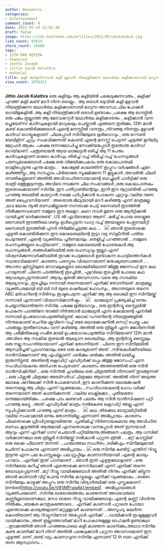 ```yaml
---
author: Beaumaris
categories:
- Entertainment
comment_count: 0
date: 2022-05-20 12:01:40
draft: false
image: https://cdn.boolokam.com/articles/2022/05/ukukukukuk.jpg
like_count: 83814
share_count: 18408
tags:
- 12TH MAN REVIEW
- Featured
- Jeethu Joseph
- Jittin Jacob Kalathra
- mohanlal
title: കളി കണ്ടുനിന്നവൻ കളി മുഴുവൻ നിയന്ത്രിക്കുന്ന യഥാർത്ഥ കളിക്കാരനായി മാറുന്നു
view_count: 2076251
---
```


**Jittin Jacob Kalathra** ഒരു കളിയും ആ കളിയിൽ പങ്കെടുക്കുന്നവരും , കളിക്ക് പുറത്ത് കളി കണ്ട് മാറി നിന്ന ഒരാളും . ആ ഒരാൾ ഒടുവിൽ കളി മുഴുവൻ നിയന്ത്രിക്കുന്ന യഥാർത്ഥ കളിക്കാരനായി മാറുന്ന അവസ്ഥ.ചില പോക്കർ ഗെയിമുകളിൽ ,ആ കളി നിയന്ത്രിക്കാൻ ഒരാൾ ഉണ്ടാകും ,പക്ഷെ ആ ഗെയ്മിൽ ഒരു പങ്കും ഇല്ലാത്ത ആ മോഡറേറ്റർ യഥാർത്ഥ കളിക്കാരനും , കളിക്കാൻ വന്ന പ്ലെയേഴ്‌സ് കാർഡുകളായി മാറുകയും ചെയ്താൽ എങ്ങനെ ഇരിക്കും .12th മാൻ കണ്ട് കൊണ്ടിരിക്കുബോൾ എന്റെ മനസ്സിൽ വന്നതും ,നിറഞ്ഞു നിന്നതും മുഴുവൻ കാർഡ് ഗെയ്മുകളാണ് .ചിലപ്പോൾ സിനിമയുടെ ഭൂരിഭാഗവും , ഒരു റൌണ്ട് ടേബിളിന് ചുറ്റും സംഭവിക്കുന്നത് കൊണ്ട് എന്റെ മനസ്സ് പെട്ടന്ന് എടുത്ത് മുനിലിട്ട മേറ്റഫർ ആകും .പക്ഷെ ഒന്നാലോചിച്ചു നോക്കിയപ്പോൾ ഇതൊരു കാർഡ് ഗെയ്‌മാണ്. പന്ത്രണ്ടാമൻ ആയ ലാലേട്ടൻ ഒഴിച്ച് ആ 11 പേരും കാർഡുകളാണ്.ഓരോ കാർഡും തിരിച്ച് വച്ച് തിരിച്ച്‌ വച്ച് രഹസ്യങ്ങൾ പരസ്യമാകുബോൾ പക്ഷേ ഒരു വിജയിക്കുപകരം ഒരു കൊലപാതകി വെളിപ്പെടുന്നു എന്നു മാത്രം . &nbsp; കോളേജ് കാലത്തിന് ഇപ്പുറം വർഷങ്ങൾ ഏറേ കഴിഞ്ഞിട്ടും ,ആ സൗഹൃദം പിരിയാതേ സൂക്ഷിക്കുന്ന 11 കൂട്ടുകാർ ,അവരിൽ ചിലർ ദമ്പതികളുമാണ്‌.അതിൽ അവിവാഹിതനായവന്റെ ബാച്ചുലർ പാർട്ടിക്ക് ഒരു രാത്രി ഒത്തുകൂടുന്നതും അവിടെ നടക്കുന്ന ചില സംഭവങ്ങൾ ,ഒരു കൊലപാതകം ഇതൊക്കെയാണ് സിനിമ .ഈ പതിറ്റാണ്ടിന്റെയും ,ഇനി ഈ നൂറ്റാണ്ടിൽ പറഞ്ഞു പറഞ്ഞു തലയിൽ കയറ്റാൻ നമ്മെ പഠിപ്പിക്കാൻ പോകുന്ന ഏറ്റവും വലിയ നുണ അത് പ്രൈവസിയാണ് . അതൊരു മിഥ്യയായി മാറി കഴിഞ്ഞു എന്ന് മാത്രമല്ല ,ലവ ലേശം നൂൽ ബന്ധമില്ലാതെ നഗ്നരാക്ക പെട്ട് സൈബർ ഇടത്തിൽ നിൽക്കുന്നവരാണ് നമ്മുടെ ഈ തലമുറ .കുറെ നാൾ മുന്നേ ഒരു ആർട്ടിക്കൽ വായിച്ചത് ഓർക്കുന്നുണ്ട് ..US ൽ എവിടെയോ ആണ് ..മരിച്ച് പോയ ഒരാളുടേ സൈബർ ഇടത്തിലെ ശബ്ദം ഉൾപ്പെടുന്ന ഡാറ്റ വച്ച് അയാളുടെ പേഴ്സണലിറ്റി സൈബർ ഇടത്തിൽ പുനർ നിർമ്മിച്ചെടുത്ത കഥ ... &nbsp; ![](https://cdn.boolokam.com/articles/2022/05/ukukukukuk.jpg) ഞാൻ ഇതൊക്കെ എഴുതി കൊണ്ടിരിക്കുന്ന ഈ മൊബൈലിന്റെ ഇട്ടാ വട്ട സ്‌ക്രീനിൽ പതിയ പെടുന്നുണ്ട് ,എന്റെ വ്യക്തിത്വം പൂർണമായും .തെളിച്ച്‌ പറഞ്ഞാൽ ...നമ്മുടെ രഹസ്യങ്ങളുടെ പെട്ടിയാണ് , നമ്മുടെ മൊബൈൽ ഫോണുകൾ.ആ രഹസ്യങ്ങൾ ,തങ്ങൾക്കിടയിൽ ഒരു രഹസ്യവും ഇല്ലാ എന്ന് വിശ്വസിക്കുന്നവർക്കിടയിൽ തുറക്ക പെടുബോൾ ഉണ്ടാകുന്ന പൊട്ടിത്തെറികൾ സ്വാഭാവികമാണ് .കാരണം പരസ്പരം വിശ്വാസമാണ് മനുഷ്യബന്ധങ്ങൾ .. . അഗതാ ക്രിസ്റ്റിയുടെ നോവലുകളുടെ ശൈലിയിലാണ് ജിത്തു ജോസഫ് ഈ കഥ പറയുന്നത് .പിന്നെ പടത്തിന്റെ ഇഴച്ചിൽ , പുഴുവിലെ ഇഴച്ചിൽ പോലെ കഥ ആവശ്യപ്പെടുന്നതാണ് .ആദ്യം മുതൽ അവസാനം വരെ ആ നാടകിയ ആഖ്യാനവും ,ഇഴച്ചിലും നന്നായി തന്നെയാണ് എനിക്ക് തോന്നിയത് .മാത്രമല്ല വ്യക്തിപരമായി ബി ബി സി യുടെ ഷെർലക് ഹോംസും , അഗതയുടെ തന്നെ ABC മർഡറിന്റെ സീരിസും ഇഷ്ടപെടുന്ന എനിക്ക് ആ ആ ശൈലി ഈ സിനിമയ്ക്ക് നന്നായി എന്നാണ് വിശ്വാസിക്കാനിഷ്ടം . &nbsp; ![](https://cdn.boolokam.com/articles/2022/05/fwfwfwfwf-1.jpg) &nbsp; ലാലേട്ടന് പ്രത്യേകിച്ച്‌ ഒന്നും ചെയ്യാനിലാതിരുന്ന സിനിമ. പക്ഷേ ഭൂരിഭാഗവും , ഒരു ഇന്റർവ്യൂ സ്റ്റൈലിൽ പോകുന്ന പടത്തിനേ താങ്ങി നിർത്താൻ ലാലേട്ടൻ എന്ന ഷോമാന്റെ എനർജി നന്നായി ഉപയോഗപെടുത്തിയിട്ടുണ്ട് .ലോക് ഡൗണിന്റെ നിയന്ത്രങ്ങളിൽ നിന്നുകൊണ്ട് ചെറിയ ക്രൂവിനെ വച്ച് ഒരേ ലൊക്കേഷനിൽ സെറ്റ് ചെയ്ത പല പടങ്ങളും ഇതിനോടകം വന്ന് കഴിഞ്ഞു .അതിൽ ഒരു ത്രില്ലർ എന്ന ജോർണറിൽ ആ പരിമിതികളെ ഗംഭീര മായി ഉപയോഗപെടുത്തിയ സിനിമയാണ് 12th മാൻ .അവിടെ ആ നടകിയ ഇഴയൽ ആഖ്യാന ശൈലിയും ,ആ ഇന്റർവ്യൂ സ്റ്റൈലും ഒരു നല്ല സംഗതിയായാണ് എനിക്ക് തോന്നിയത് . പിന്നെ ഈ സിനിമയിൽ ആസ്വദിച്ചത് പ്രധാനമായും ഒരേ ഒരു കാര്യമാണ് അത് ..സീനുകൾക്കിടയിലെ ട്രാൻസിക്ഷനാണ് ആ എഫ്ക്റ്റാണ് .ശരിക്കും ശരിക്കും അതിൽ ലയിച്ചു ഇരുന്നിട്ടുണ്ട്. അതിന്റെ ക്രെഡിറ്റ് എഡിറ്റർക്ക് ഒപ്പം ജിത്തു ജോസഫ് എന്ന സംവിധായകനും അർഹത പെട്ടതാണ് .കാരണം അത്തരത്തിൽ ഒരു സീൻ ട്രാൻസിഷിനിങ് ...ഒരു സീനിൽ ചുവരിലെ ഒരു ചിത്രത്തിൽ നിന്നാണ് തുടങ്ങുന്നത് ...ഒരു പിക്സൽ ചിത്രമോ അബ്സർഡ് ചിത്രമോ ആണത്. അതിൽ നിന്ന് അടുത്ത ലോകേ ഷനിലേക്ക് സീൻ പോകുമ്പോൾ ,ഈ കാണിക്കുന്ന ലൊക്കേഷൻ തന്നെയല്ല ആ ചിത്രം എന്ന് വ്യക്തമാകും ,.സംവിധായകന്റെ ഹോം വർക്ക് തന്നെയാണ് അത് കാണിക്കുന്നത് ..വലിയ ടെക്നിക്കോ , പുതിയതോ ഒന്നുമലായിരിക്കും ..പക്ഷെ പടം കണ്ടവർ പലരും ആ സീൻ ട്രാൻസിഷനെ പറ്റി പറഞ്ഞു കേട്ടു ..അത് എഡിറ്റർക്ക് മാത്രം നൽകേണ്ട ക്രെഡിറ്റ് അല്ല എന്ന് സൂചിപ്പിക്കുവാൻ പറഞ്ഞു എന്ന് മാത്രം .. &nbsp; ![](https://cdn.boolokam.com/articles/2022/05/vdvd-4.jpg) കഥ ,തിരക്കഥ ടോട്ടാലിറ്റിയിൽ വലിയ സംഭവമായി ഒന്നും തോന്നിയില്ല എന്നാണ് അഭിപ്രായം .കാരണം ചിലതൊക്കെ പ്രീഡിറ്റബളായിരുന്നു ..പ്രതികിച്ച്‌ നിർണായകമായ ആ അവിഹിത ബന്ധം കൂട്ടത്തിൽ ആരുമായി എന്നതൊക്കെ വന്നപ്പോൾ അത് ഇന്നയാൾ ആവും എന്ന് എനിക്ക് ഗസ് ചെയാൻ പറ്റിയിരുന്നു,അങ്ങനെ പലതും .ആ ഗസിങ് വർക്കാണലോ ഒരു ത്രില്ലർ സിനിമയ്ക്ക് നൽകാൻ പറ്റുന്ന ത്രിൽ . ...മറ്റ് കാസ്റ്റിങ് ഒരു ഒക്കെ ഫീലാണ് തന്നത് ...പശ്ചാത്തല സംഗീതം ,ബിജിഎം സിനിമയുമായി ചേർന്ന് പോകുന്നു എന്നാണ് അഭിപ്രായം .. ![](https://cdn.boolokam.com/articles/2022/05/nngngg.jpg) ഒരു സിനിമ കണ്ടിട്ട് എന്തിന് റിവ്യൂ ഇടുന്നു എന്ന പല പോസ്റ്റുകളും പല ഗ്രുപ്പിലും കാണാനിടയായി .എന്റെ കാര്യം പറയാം ..എനിക്ക് ഇത് പഠനമാണ് ...ഞാൻ ഇത് എഴുതുബോളാണ് ..ഒരു സിനിമയെ കുറിച്ച് ഞാൻ എന്തൊക്കെ മനസിലാക്കി എന്ന് എനിക്ക് തന്നെ ബോധ്യപ്പെടുന്നത് ..മറ്റ് റിവ്യൂ വായിക്കുബോൾ അതിൽ നിന്നും എനിക്ക് കിട്ടുന്ന ഞാൻ കാണാൻ വിട്ട് പോയ സിനിമ കാഴ്ചകളും എനിക്ക് വ്യക്തമാകും ..ഓരോ സിനിമയും കാഴ്ചക്ക് അപ്പുറം ഒരു സിനിമ വിദ്യാർത്ഥിക്ക് ഒരു പുസ്തകമാണ് . &nbsp; [embed]https://youtu.be/V81jMFrawAk[/embed] &nbsp; അഭിപ്രായങ്ങൾ വ്യക്തിപരമാണ്. .സിനിമ ഓരോരുത്തരും കാണുന്നത് അവരവരുടെ കണ്ണിലൂടെയാണലോ, സോ ഓരോ റിവ്യൂ വായിക്കുബോഴും എന്റെ കണ്ണ് വിടർന്നു നിൽക്കും ,ഭയങ്കര കൗതുകത്തോടെ... എനിക്ക് കാണാൻ പറ്റാതെ പോയാ എന്തൊക്കെ കാര്യങ്ങളാണ് മറ്റുള്ളവർ കാണുന്നത് ...അസൂഹ്യ കലർന്ന കൊതിയാണ് ആ റിവ്യുസിനോട് അപ്പോൾ എനിക്ക് ....വായിക്കാൻ ഇഷ്ടമുള്ളവർ വായിക്കാനും ,അത് ഇല്ലാത്തവർക്ക് മാറി പോകാനുമുള്ള ഓപ്‌ഷൻ ഉണ്ടാലോ ...തുടക്കത്തിൽ ഞാൻ പറഞ്ഞപോലെ കളി കാണുന്ന കാണിക്കും,അഥവ സിനിമ കണ്ട കാണിക്ക് മാറി നിന്ന് അതിൽ പങ്കെടുക്കാൻ പറ്റുന്ന അവസരമാണ് ഈ എഴുത്ത് .ഒന്ന് ,രണ്ട് വട്ടം കാണാവുന്ന സിനിമ എന്നാണ് 12 th man എനിക്ക് തന്ന ആസ്വാദനം ..
